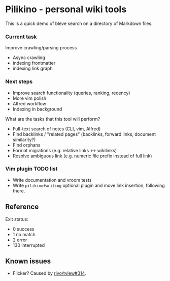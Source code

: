 # Pilikino - personal wiki tools

This is a quick demo of bleve search on a directory of Markdown files.

### Current task

Improve crawling/parsing process

- Async crawling
- indexing frontmatter
- indexing link graph

### Next steps

- Improve search functionality (queries, ranking, recency)
- More vim polish
- Alfred workflow
- Indexing in background

What are the tasks that this tool will perform?

- Full-text search of notes (CLI, vim, Alfred)
- Find backlinks / "related pages" (backlinks, forward links, document similarity?)
- Find orphans
- Format migrations (e.g. relative links <-> wikilinks)
- Resolve ambiguous link (e.g. numeric file prefix instead of full link)

### Vim plugin TODO list

- Write documentation and vroom tests
- Write `pilikino#writing` optional plugin and move link insertion, following there.

## Reference

Exit status:

- 0 success
- 1 no match
- 2 error
- 130 interrupted

## Known issues

- Flicker? Caused by [rivo/tview#314](https://github.com/rivo/tview/issues/314).

